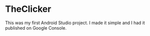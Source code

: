 # TheClicker

This was my first Android Studio project. I made it simple and I had it published on Google Console. 
